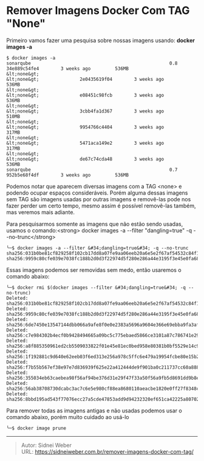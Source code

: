 # Remover Imagens Docker Com TAG &#34;None&#34;


Primeiro vamos fazer uma pesquisa sobre nossas imagens usando: **docker images -a**

```shell
$ docker images -a
sonarqube                                                   0.8                 34e889c54fe4        3 weeks ago         536MB
&lt;none&gt;                                                      &lt;none&gt;               2e0435619f04        3 weeks ago         536MB
&lt;none&gt;                                                      &lt;none&gt;               e08451c98fcb        3 weeks ago         536MB
&lt;none&gt;                                                      &lt;none&gt;               3cbb4fa1d367        3 weeks ago         510MB
&lt;none&gt;                                                      &lt;none&gt;               9954766c4404        3 weeks ago         317MB
&lt;none&gt;                                                      &lt;none&gt;               5471aca149e2        3 weeks ago         317MB
&lt;none&gt;                                                      &lt;none&gt;               de67c74cda48        3 weeks ago         536MB
sonarqube                                                   0.7                 952b5e68f4df        3 weeks ago         536MB
```

Podemos notar que aparecem diversas imagens com a TAG &lt;none&gt; e podendo ocupar espaços consideráveis. Porém alguma dessas imagens sem TAG são imagens usadas por outras imagens e removê-las pode nos fazer perder um certo tempo, mesmo assim é possível removê-las também, mas veremos mais adiante.

Para pesquisarmos somente as imagens que não estão sendo usadas, usamos o comando:&lt;strong&gt; docker images -a --filter &#34;dangling=true&#34; -q --no-trunc&lt;/strong&gt;


```shell
╰─$ docker images -a --filter &#34;dangling=true&#34; -q --no-trunc
sha256:031b0be81cf829258f102cb17dd8a07fe9aa06eeb20a6e5e2f67af54532c84f1
sha256:9959c80cfe039e7038fc188b2d0d3f22974d5f280e286a44e3195f3e45e0fa68&lt;/pre&gt;
```
Essas imagens podemos ser removidas sem medo, então usaremos o comando abaixo:


```shell
╰─$ docker rmi $(docker images --filter &#34;dangling=true&#34; -q --no-trunc)                                               
Deleted: sha256:031b0be81cf829258f102cb17dd8a07fe9aa06eeb20a6e5e2f67af54532c84f1
Deleted: sha256:9959c80cfe039e7038fc188b2d0d3f22974d5f280e286a44e3195f3e45e0fa68
Deleted: sha256:6de7450e13547144dbb066a9afe8f0e0e2383a5696a9604e366e69ebba9fa3af
Deleted: sha256:c7e984302b4ecf0b9428494665a09bc5c775ebaed5866ce3101a87c786741e29
Deleted: sha256:a8f885350961ed2cb5509033822f01e45e81ec0bed958e80381b0bf5529e14c9
Deleted: sha256:1f192881c9d640e62eeb03f6ed313e256a978c5ffc6e479a19954fcbe80e15b2
Deleted: sha256:f7b55b567ef38e97e7d836939f625e22a412444de9f901ba0c211737cc60a888
Deleted: sha256:355034eb63caebea98f56af94be376d31e29f47f33a50f56a9fb5d8691dd9b8e
Deleted: sha256:56ab38708730dcabc3ac7c6e5e980cf88ea8680110aeacbe1820e0ff27f8348c
Deleted: sha256:8bbd195ad543f77076ecc27a5cde47853add9d94232320ef651ca42225a80702
```

Para remover todas as imagens antigas e não usadas podemos usar o comando abaixo, porém muito cuidado ao usá-lo

```shell
╰─$ docker image prune
```


---

> Autor: Sidnei Weber  
> URL: https://sidneiweber.com.br/remover-imagens-docker-com-tag/  

